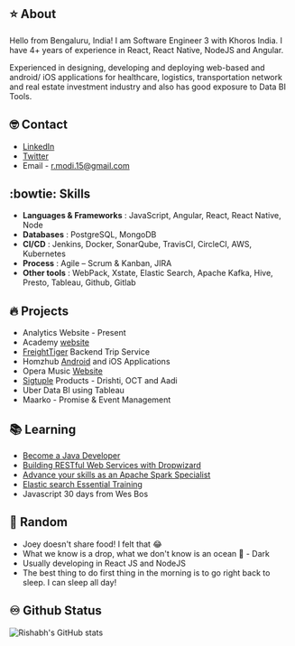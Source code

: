 :star: About
-- 
Hello from Bengaluru, India! I am Software Engineer 3 with Khoros India. I have 4+ years of experience in React, React Native, NodeJS and Angular. 

Experienced in designing, developing and deploying web-based and android/ iOS applications for healthcare, logistics, transportation network and real estate investment industry and also has good exposure to Data BI Tools.


:nerd_face: Contact
--
  * [LinkedIn](https://www.linkedin.com/in/rishabh-modi-b5521a8b)
  * [Twitter](https://twitter.com/rishabhmodi4)
  * Email - r.modi.15@gmail.com
  
:bowtie: Skills
--
* **Languages & Frameworks** : JavaScript, Angular, React, React Native, Node
* **Databases** : PostgreSQL, MongoDB
* **CI/CD** : Jenkins, Docker, SonarQube, TravisCI, CircleCI, AWS, Kubernetes
* **Process** : Agile – Scrum & Kanban, JIRA
* **Other tools** : WebPack, Xstate, Elastic Search, Apache Kafka, Hive, Presto, Tableau, Github, Gitlab

:fire: Projects
--
* Analytics Website - Present
* Academy [website](https://www.academy.com/)
* [FreightTiger](https://www.freighttiger.com/) Backend Trip Service
* Homzhub [Android](https://play.google.com/store/apps/details?id=com.homzhub) and iOS Applications
* Opera Music [Website](https://www.operabase.com/en)
* [Sigtuple](https://sigtuple.com/) Products - Drishti, OCT and Aadi
* Uber Data BI using Tableau
* Maarko - Promise & Event Management

:books: Learning
--
* [Become a Java Developer](https://www.linkedin.com/learning/paths/become-a-java-programmer?u=104778834)
* [Building RESTful Web Services with Dropwizard](https://www.linkedin.com/learning/building-restful-web-services-with-dropwizard?u=104778834)
* [Advance your skills as an Apache Spark Specialist](https://www.linkedin.com/learning/building-restful-web-services-with-dropwizard?u=104778834)
* [Elastic search Essential Training](https://www.linkedin.com/learning/building-restful-web-services-with-dropwizard?u=104778834)
* Javascript 30 days from Wes Bos

:ok_person: Random
--
* Joey doesn't share food! I felt that :joy:
* What we know is a drop, what we don't know is an ocean :ocean: - Dark
* Usually developing in React JS and NodeJS
* The best thing to do first thing in the morning is to go right back to sleep. I can sleep all day!

:infinity: Github Status
--
![Rishabh's GitHub stats](https://github-readme-stats.vercel.app/api?username=rishabhmodi)
